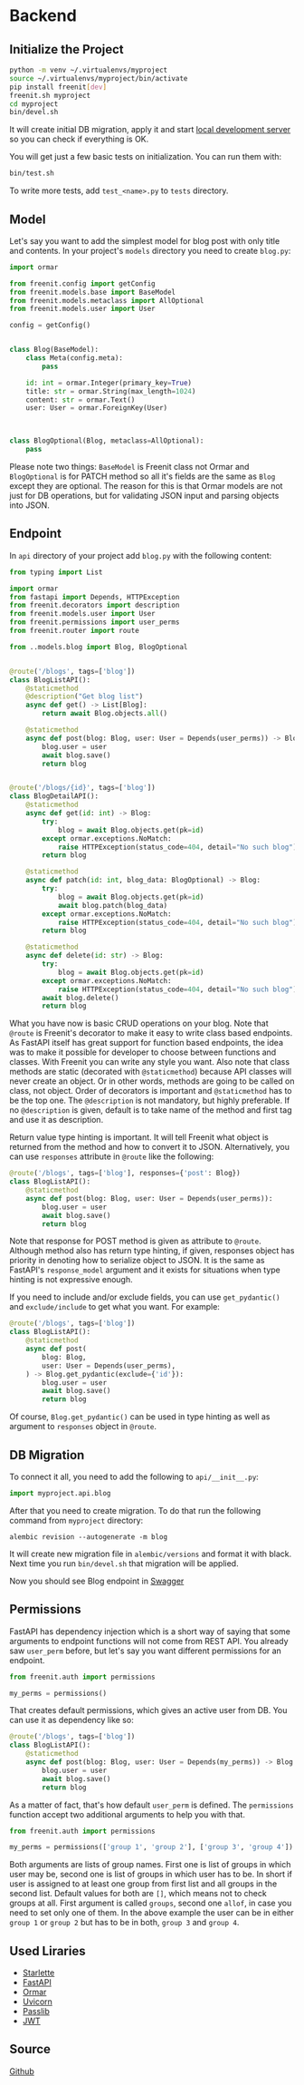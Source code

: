 # Backend

## Initialize the Project
```bash
python -m venv ~/.virtualenvs/myproject
source ~/.virtualenvs/myproject/bin/activate
pip install freenit[dev]
freenit.sh myproject
cd myproject
bin/devel.sh
```
It will create initial DB migration, apply it and start 
[local development server](http://localhost:5000/api/v1) so you can check if 
everything is OK.

You will get just a few basic tests on initialization. You can run them with:
```bash
bin/test.sh
```

To write more tests, add `test_<name>.py` to `tests` directory.


## Model
Let's say you want to add the simplest model for blog post with only title and
contents. In your project's `models` directory you need to create `blog.py`:
```py
import ormar

from freenit.config import getConfig
from freenit.models.base import BaseModel
from freenit.models.metaclass import AllOptional
from freenit.models.user import User

config = getConfig()


class Blog(BaseModel):
    class Meta(config.meta):
        pass

    id: int = ormar.Integer(primary_key=True)
    title: str = ormar.String(max_length=1024)
    content: str = ormar.Text()
    user: User = ormar.ForeignKey(User)
    


class BlogOptional(Blog, metaclass=AllOptional):
    pass
```

Please note two things: `BaseModel` is Freenit class not Ormar and 
`BlogOptional` is for PATCH method so all it's fields are the same as `Blog`
except they are optional. The reason for this is that Ormar models are not just
for DB operations, but for validating JSON input and parsing objects into JSON.


## Endpoint
In `api` directory of your project add `blog.py` with the following content:
```py
from typing import List

import ormar
from fastapi import Depends, HTTPException
from freenit.decorators import description
from freenit.models.user import User
from freenit.permissions import user_perms
from freenit.router import route

from ..models.blog import Blog, BlogOptional


@route('/blogs', tags=['blog'])
class BlogListAPI():
    @staticmethod
    @description("Get blog list")
    async def get() -> List[Blog]:
        return await Blog.objects.all()

    @staticmethod
    async def post(blog: Blog, user: User = Depends(user_perms)) -> Blog:
        blog.user = user
        await blog.save()
        return blog


@route('/blogs/{id}', tags=['blog'])
class BlogDetailAPI():
    @staticmethod
    async def get(id: int) -> Blog:
        try:
            blog = await Blog.objects.get(pk=id)
        except ormar.exceptions.NoMatch:
            raise HTTPException(status_code=404, detail="No such blog")
        return blog

    @staticmethod
    async def patch(id: int, blog_data: BlogOptional) -> Blog:
        try:
            blog = await Blog.objects.get(pk=id)
            await blog.patch(blog_data)
        except ormar.exceptions.NoMatch:
            raise HTTPException(status_code=404, detail="No such blog")
        return blog

    @staticmethod
    async def delete(id: str) -> Blog:
        try:
            blog = await Blog.objects.get(pk=id)
        except ormar.exceptions.NoMatch:
            raise HTTPException(status_code=404, detail="No such blog")
        await blog.delete()
        return blog

```
What you have now is basic CRUD operations on your blog. Note that `@route` is
Freenit's decorator to make it easy to write class based endpoints. As FastAPI
itself has great support for function based endpoints, the idea was to make
it possible for developer to choose between functions and classes. With Freenit
you can write any style you want. Also note that class methods are static 
(decorated with `@staticmethod`) because API classes will never create an object. 
Or in other words, methods are going to be called on class, not object. Order of
decorators is important and `@staticmethod` has to be the top one. The
`@description` is not mandatory, but highly preferable. If no `@description` is
given, default is to take name of the method and first tag and use it as
description.

Return value type hinting is important. It will tell Freenit what object is
returned from the method and how to convert it to JSON. Alternatively, you can
use `responses` attribute in `@route` like the following:
```py
@route('/blogs', tags=['blog'], responses={'post': Blog})
class BlogListAPI():
    @staticmethod
    async def post(blog: Blog, user: User = Depends(user_perms)):
        blog.user = user
        await blog.save()
        return blog
```
Note that response for POST method is given as attribute to `@route`. Although
method also has return type hinting, if given, responses object has priority in
denoting how to serialize object to JSON. It is the same as FastAPI's 
`response_model` argument and it exists for situations when type hinting is not
expressive enough.

If you need to include and/or exclude fields, you can use `get_pydantic()` and
`exclude/include` to get what you want. For example:
```py
@route('/blogs', tags=['blog'])
class BlogListAPI():
    @staticmethod
    async def post(
        blog: Blog,
        user: User = Depends(user_perms),
    ) -> Blog.get_pydantic(exclude={'id'}):
        blog.user = user
        await blog.save()
        return blog
```
Of course, `Blog.get_pydantic()` can be used in type hinting as well as argument 
to `responses` object in `@route`.


## DB Migration
To connect it all, you need to add the following to `api/__init__.py`:
```py
import myproject.api.blog
```

After that you need to create migration. To do that run the following command
from `myproject` directory:
```
alembic revision --autogenerate -m blog
```
It will create new migration file in `alembic/versions` and format it with 
black. Next time you run `bin/devel.sh` that migration will be applied.

Now you should see Blog endpoint in [Swagger](http://localhost:5000/api/v1)


## Permissions
FastAPI has dependency injection which is a short way of saying that some
arguments to endpoint functions will not come from REST API. You already saw
`user_perm` before, but let's say you want different permissions for an
endpoint.

```py
from freenit.auth import permissions

my_perms = permissions()
```

That creates default permissions, which gives an active user from DB. You can
use it as dependency like so:

```py
@route('/blogs', tags=['blog'])
class BlogListAPI():
    @staticmethod
    async def post(blog: Blog, user: User = Depends(my_perms)) -> Blog:
        blog.user = user
        await blog.save()
        return blog
```

As a matter of fact, that's how default `user_perm` is defined. The `permissions`
function accept two additional arguments to help you with that.

```py
from freenit.auth import permissions

my_perms = permissions(['group 1', 'group 2'], ['group 3', 'group 4'])
```

Both arguments are lists of group names. First one is list of groups in which
user may be, second one is list of groups in which user has to be. In short if
user is assigned to at least one group from first list and all groups in the
second list. Default values for both are `[]`, which means not to check groups
at all. First argument is called `groups`, second one `allof`, in case you need
to set only one of them. In the above example the user can be in either
`group 1` or `group 2` but has to be in both, `group 3` and `group 4`.

## Used Liraries
* [Starlette](https://www.starlette.io/)
* [FastAPI](https://fastapi.tiangolo.com/)
* [Ormar](https://github.com/collerek/ormar)
* [Uvicorn](https://www.uvicorn.org/)
* [Passlib](https://passlib.readthedocs.io/)
* [JWT](https://github.com/jpadilla/pyjwt)

## Source
[Github](https://github.com/freenit-framework/backend)
